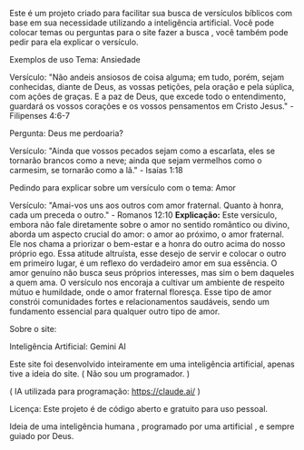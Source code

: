 Este é um projeto criado para facilitar sua busca de versículos bíblicos com base em sua necessidade utilizando a inteligência artificial.
Você pode colocar temas ou perguntas para o site fazer a busca , você também pode pedir para ela explicar o versículo.

Exemplos de uso
Tema: Ansiedade

Versículo:
"Não andeis ansiosos de coisa alguma; em tudo, porém, sejam conhecidas, diante de Deus, as vossas petições, pela oração e pela súplica, com ações de graças. E a paz de Deus, que excede todo o entendimento, guardará os vossos corações e os vossos pensamentos em Cristo Jesus." - Filipenses 4:6-7

Pergunta: Deus me perdoaria?

Versículo:
"Ainda que vossos pecados sejam como a escarlata, eles se tornarão brancos como a neve; ainda que sejam vermelhos como o carmesim, se tornarão como a lã." - Isaías 1:18

Pedindo para explicar sobre um versículo com o tema: Amor

Versículo:
"Amai-vos uns aos outros com amor fraternal. Quanto à honra, cada um preceda o outro." - Romanos 12:10 **Explicação:** Este versículo, embora não fale diretamente sobre o amor no sentido romântico ou divino, aborda um aspecto crucial do amor: o amor ao próximo, o amor fraternal. Ele nos chama a priorizar o bem-estar e a honra do outro acima do nosso próprio ego. Essa atitude altruísta, esse desejo de servir e colocar o outro em primeiro lugar, é um reflexo do verdadeiro amor em sua essência. O amor genuíno não busca seus próprios interesses, mas sim o bem daqueles a quem ama. O versículo nos encoraja a cultivar um ambiente de respeito mútuo e humildade, onde o amor fraternal floresça. Esse tipo de amor constrói comunidades fortes e relacionamentos saudáveis, sendo um fundamento essencial para qualquer outro tipo de amor.

Sobre o site:

Inteligência Artificial: Gemini AI

Este site foi desenvolvido inteiramente em uma inteligência artificial, apenas tive a ideia do site. ( Não sou um programador. )

( IA utilizada para programação: https://claude.ai/ )

Licença:
Este projeto é de código aberto e gratuito para uso pessoal.

Ideia de uma inteligência humana , programado por uma artificial , e sempre guiado por Deus.
